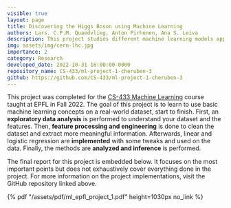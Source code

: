 ```yaml
---
visible: true
layout: page
title: Discovering the Higgs Boson using Machine Learning
authors: Lars. C.P.M. Quaedvlieg, Anton Pirhonen, Ana S. Leiva
description: This project studies different machine learning models applied to the data collected from the experiments performed with the CERN particle accelerator with the aim of discovering the Higgs boson particle
img: assets/img/cern-lhc.jpg
importance: 2
category: Research
developed_date: 2022-10-31 16:00:00-0000
repository_name: CS-433/ml-project-1-cheruben-3
github: https://github.com/CS-433/ml-project-1-cheruben-3
---
```


This project was completed for the [CS-433 Machine Learning](https://www.epfl.ch/labs/mlo/machine-learning-cs-433/) course 
taught at EPFL in Fall 2022. The goal of this project is to learn to use basic machine learning concepts on a
real-world dataset, start to finish. First, an **exploratory data analysis** is performed to understand your dataset and the
features. Then, **feature processing and engineering** is done to clean the dataset and extract more meaningful information.
Afterwards, linear and logistic regression are **implemented** with some tweaks and used on the data. Finally, the methods 
are **analyzed and inference** is performed.

The final report for this project is embedded below. It focuses on the most important points but does not exhaustively 
cover everything done in the project. For more information on the project implementations, visit the GitHub repository 
linked above.

{% pdf "/assets/pdf/ml_epfl_project_1.pdf" height=1030px no_link %}